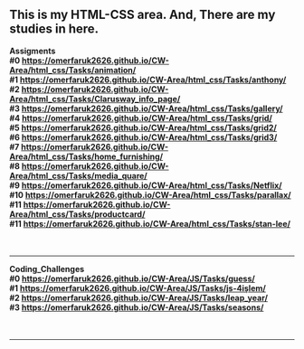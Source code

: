 This is my HTML-CSS area. And, There are my studies in here.
---------------------------------------------------------------------------------------------------
<b>Assigments<b><br>
#0 https://omerfaruk2626.github.io/CW-Area/html_css/Tasks/animation/ <br>
#1 https://omerfaruk2626.github.io/CW-Area/html_css/Tasks/anthony/ <br>
#2 https://omerfaruk2626.github.io/CW-Area/html_css/Tasks/Clarusway_info_page/ <br>
#3 https://omerfaruk2626.github.io/CW-Area/html_css/Tasks/gallery/ <br>
#4 https://omerfaruk2626.github.io/CW-Area/html_css/Tasks/grid/ <br>
#5 https://omerfaruk2626.github.io/CW-Area/html_css/Tasks/grid2/ <br>
#6 https://omerfaruk2626.github.io/CW-Area/html_css/Tasks/grid3/ <br>
#7 https://omerfaruk2626.github.io/CW-Area/html_css/Tasks/home_furnishing/ <br> 
#8 https://omerfaruk2626.github.io/CW-Area/html_css/Tasks/media_quare/ <br>
#9 https://omerfaruk2626.github.io/CW-Area/html_css/Tasks/Netflix/ <br>
#10 https://omerfaruk2626.github.io/CW-Area/html_css/Tasks/parallax/ <br>
#11 https://omerfaruk2626.github.io/CW-Area/html_css/Tasks/productcard/ <br>
#11 https://omerfaruk2626.github.io/CW-Area/html_css/Tasks/stan-lee/ <br><br><br>



---------------------------------------------------------------------------------------------------
<b>Coding_Challenges<b><br>
#0 https://omerfaruk2626.github.io/CW-Area/JS/Tasks/guess/ <br>
#1 https://omerfaruk2626.github.io/CW-Area/JS/Tasks/js-4işlem/ <br> 
#2 https://omerfaruk2626.github.io/CW-Area/JS/Tasks/leap_year/ <br> 
#3 https://omerfaruk2626.github.io/CW-Area/JS/Tasks/seasons/ <br> <br><br>

---------------------------------------------------------------------------------------------------

